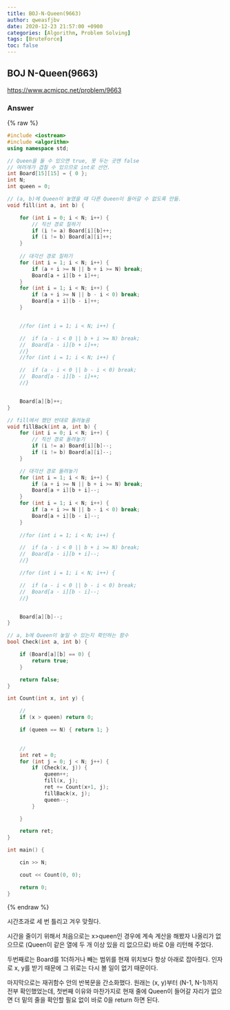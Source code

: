 ```yaml
---
title: BOJ-N-Queen(9663)
author: qweasfjbv
date: 2020-12-23 21:57:00 +0900
categories: [Algorithm, Problem Solving]
tags: [BruteForce]
toc: false
---
```


## BOJ N-Queen(9663)

<https://www.acmicpc.net/problem/9663>

### Answer

{% raw %}
```cpp
#include <iostream>
#include <algorithm>
using namespace std;

// Queen을 둘 수 있으면 true, 못 두는 곳엔 false
// 여러개가 겹칠 수 있으므로 int로 선언.
int Board[15][15] = { 0 };
int N;
int queen = 0;

// (a, b)에 Queen이 놓였을 때 다른 Queen이 들어갈 수 없도록 만듦.
void fill(int a, int b) {

	for (int i = 0; i < N; i++) {
		// 직선 경로 칠하기
		if (i != a) Board[i][b]++;
		if (i != b) Board[a][i]++;
	}
	
	// 대각선 경로 칠하기
	for (int i = 1; i < N; i++) {
		if (a + i >= N || b + i >= N) break;
		Board[a + i][b + i]++;
	}
	for (int i = 1; i < N; i++) {
		if (a + i >= N || b - i < 0) break;
		Board[a + i][b - i]++;
	}


	//for (int i = 1; i < N; i++) {

	//	if (a - i < 0 || b + i >= N) break;
	//	Board[a - i][b + i]++;
	//}
	//for (int i = 1; i < N; i++) {

	//	if (a - i < 0 || b - i < 0) break;
	//	Board[a - i][b - i]++;
	//}


	Board[a][b]++;
}

// fill에서 했던 반대로 돌려놓음
void fillBack(int a, int b) {
	for (int i = 0; i < N; i++) {
		// 직선 경로 돌려놓기
		if (i != a) Board[i][b]--;
		if (i != b) Board[a][i]--;
	}

	// 대각선 경로 돌려놓기
	for (int i = 1; i < N; i++) {
		if (a + i >= N || b + i >= N) break;
		Board[a + i][b + i]--;
	}
	for (int i = 1; i < N; i++) {
		if (a + i >= N || b - i < 0) break;
		Board[a + i][b - i]--;
	}
	
	//for (int i = 1; i < N; i++) {

	//	if (a - i < 0 || b + i >= N) break;
	//	Board[a - i][b + i]--;
	//}

	//for (int i = 1; i < N; i++) {

	//	if (a - i < 0 || b - i < 0) break;
	//	Board[a - i][b - i]--;
	//}


	Board[a][b]--;
}

// a, b에 Queen이 놓일 수 있는지 확인하는 함수
bool Check(int a, int b) {

	if (Board[a][b] == 0) {
		return true;
	}

	return false;
}

int Count(int x, int y) {

	//
	if (x > queen) return 0;

	if (queen == N) { return 1; }

	
    //
	int ret = 0;
	for (int j = 0; j < N; j++) {
		if (Check(x, j)) {
			queen++;
			fill(x, j);
			ret += Count(x+1, j);
			fillBack(x, j);
			queen--;
		}

	}

	return ret;
}

int main() {

	cin >> N;

	cout << Count(0, 0);

	return 0;
}
```
{% endraw %}

시간초과로 세 번 틀리고 겨우 맞췄다.

시간을 줄이기 위해서 처음으로는 x>queen인 경우에 계속 계산을 해봤자 나올리가 없으므로 (Queen이 같은 열에 두 개 이상 있을 리 없으므로) 바로 0을 리턴해 주었다.

두번째로는 Board를 1더하거나 빼는 범위를 현재 위치보다 항상 아래로 잡아줬다. 인자로 x, y를 받기 때문에 그 위로는 다시 볼 일이 없기 때문이다.

마지막으로는 재귀함수 안의 반복문을 간소화했다. 원래는 (x, y)부터 (N-1, N-1)까지 전부 확인했었는데, 첫번째 이유와 마찬가지로 현재 줄에 Queen이 들어갈 자리가 없으면 더 밑의 줄을 확인할 필요 없이 바로 0을 return 하면 된다.